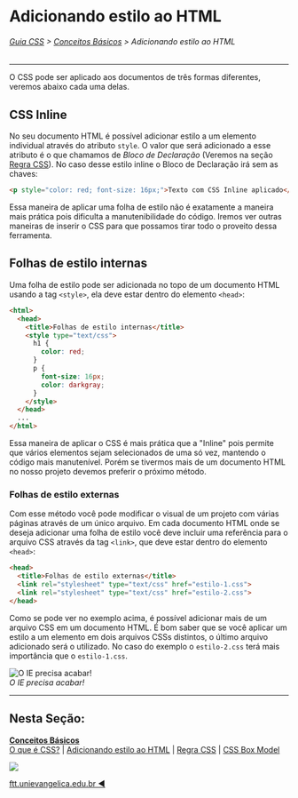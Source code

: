 # Adicionando estilo ao HTML
###### [Guia CSS](../README.md) > [Conceitos Básicos](./conceitos-basicos.md) > Adicionando estilo ao HTML
---

O CSS pode ser aplicado aos documentos de três formas diferentes, veremos abaixo cada uma delas.

## CSS Inline

No seu documento HTML é possível adicionar estilo a um elemento individual através do atributo `style`. O valor que será adicionado a esse atributo é o que chamamos de *Bloco de Declaração* (Veremos na seção [Regra CSS](./regra-css.md)). No caso desse estilo inline o Bloco de Declaração irá sem as chaves:

```html
<p style="color: red; font-size: 16px;">Texto com CSS Inline aplicado</p>
```

Essa maneira de aplicar uma folha de estilo não é exatamente a maneira mais prática pois dificulta a manutenibilidade do código. Iremos ver outras maneiras de inserir o CSS para que possamos tirar todo o proveito dessa ferramenta.

## Folhas de estilo internas

Uma folha de estilo pode ser adicionada no topo de um documento HTML usando a tag `<style>`, ela deve estar dentro do elemento `<head>`:

```html
<html>
  <head>
    <title>Folhas de estilo internas</title>
    <style type="text/css">
      h1 {
        color: red;
      }
      p {
        font-size: 16px;
        color: darkgray;
      }
    </style>
  </head>
  ...
</html>
```

Essa maneira de aplicar o CSS é mais prática que a "Inline" pois permite que vários elementos sejam selecionados de uma só vez, mantendo o código mais manutenível. Porém se tivermos mais de um documento HTML no nosso projeto devemos preferir o próximo método.

### Folhas de estilo externas

Com esse método você pode modificar o visual de um projeto com várias páginas através de um único arquivo. Em cada documento HTML onde se deseja adicionar uma folha de estilo você deve incluir uma referência para o arquivo CSS através da tag `<link>`, que deve estar dentro do elemento `<head>`:

```html
<head>
  <title>Folhas de estilo externas</title>
  <link rel="stylesheet" type="text/css" href="estilo-1.css">
  <link rel="stylesheet" type="text/css" href="estilo-2.css">
</head>
```

Como se pode ver no exemplo acima, é possível adicionar mais de um arquivo CSS em um documento HTML. É bom saber que se você aplicar um estilo a um elemento em dois arquivos CSSs distintos, o último arquivo adicionado será o utilizado. No caso do exemplo o `estilo-2.css` terá mais importância que o `estilo-1.css`. 


![O IE precisa acabar!](https://media1.tenor.com/images/ab5ee72270f3903008fe73c2b38b2465/tenor.gif)  
*O IE precisa acabar!*

 
---
## Nesta Seção:
[**Conceitos Básicos**](./conceitos-basicos.md)  
[O que é CSS?](./o-que-e-css.md) | [Adicionando estilo ao HTML](./adicionando-estilo-ao-html.md) | [Regra CSS](./regra-css.md) | [CSS Box Model](./css-box-model.md)

[<img src="../assets/guia-css-linha-horizontal.jpg">](../README.md)

[ftt.unievangelica.edu.br :arrow_backward:](http://ftt.unievangelica.edu.br)  

